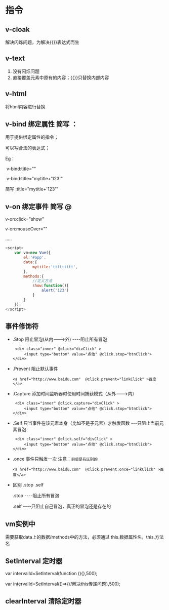 # 指令

## v-cloak

解决闪烁问题，为解决{{}}表达式而生

## v-text

1. 没有闪烁问题
2. 直接覆盖元素中原有的内容；{{}}只替换内部内容

## v-html

将html内容进行替换

## v-bind 绑定属性 简写 ：

用于提供绑定属性的指令；

可以写合法的表达式；

Eg：	

​	v-bind:title=""

​	v-bind:title="mytitle+'123'"

简写  :title="mytitle+'123'"

## v-on 绑定事件  简写 @

v-on:click="show"

v-on:mouseOver=""

.....

```javascript
<script>
    var vm=new Vue({
        el:'#app',
        data:{
            mytitle:'ttttttttt',            
        },
        methods:{
            //定义方法
            show:function(){
                alert('123')
            }
        }
    });
</script>
```

## 事件修饰符

- .Stop	阻止冒泡(从内--->外)   ----阻止所有冒泡

  ```vue
   <div class="inner" @click="divClick" >
       <input type="button" value="点他" @click.stop="btnClick">
  </div>
  ```

  

- .Prevent   阻止默认事件

  ```vue
  <a href="http://www.baidu.com"  @click.prevent="linkClick" >百度</a>
  ```

  

- .Capture    添加时间监听器时使用时间捕获模式（从外--->内）

  ```vue
   <div class="inner" @click.capture="divClick" >
       <input type="button" value="点他" @click.stop="btnClick">
  </div>
  ```

  

- .Self    只当事件在该元素本身（比如不是子元素）才触发函数  ---只阻止当前元素冒泡

  ```vue
   <div class="inner" @click.self="divClick" >
       <input type="button" value="点他" @click.stop="btnClick">
  </div>
  ```

  

- .once    事件只触发一次   注意：`前后是有区别的`

  ```vue
  <a href="http://www.baidu.com"  @click.prevent.once="linkClick" >百度</a>
  ```

- 区别  .stop  .self

   .stop ----阻止所有冒泡

  .self   ----只阻止自己冒泡，真正的冒泡还是存在的



## vm实例中

需要获取data上的数据/methods中的方法，必须通过 this.数据属性名，this.方法名

## SetInterval 定时器

var  intervalId=SetInterval(function (){},500);

var  intervalId=SetInterval(()=>{//解决this传递问题},500);

## clearInterval 清除定时器



